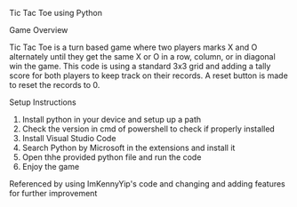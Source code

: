 Tic Tac Toe using Python

Game Overview

Tic Tac Toe is a turn based game where two players marks X and O alternately until they get the same X or O in a row,
column, or in diagonal win the game. This code is using a standard 3x3 grid and adding a tally score for both players
to keep track on their records. A reset button is made to reset the records to 0.

Setup Instructions

1. Install python in your device and setup up a path
2. Check the version in cmd of powershell to check if properly installed
3. Install Visual Studio Code
4. Search Python by Microsoft in the extensions and install it
5. Open thhe provided python file and run the code
6. Enjoy the game


Referenced by using ImKennyYip's code and changing and adding features for further improvement
